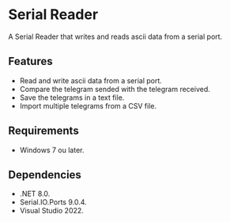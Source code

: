 # Serial Reader

A Serial Reader that writes and reads ascii data from a serial port.

## Features
- Read and write ascii data from a serial port.
- Compare the telegram sended with the telegram received.
- Save the telegrams in a text file.
- Import multiple telegrams from a CSV file.

## Requirements
- Windows 7 ou later.

## Dependencies
- .NET 8.0.
- Serial.IO.Ports 9.0.4.
- Visual Studio 2022.
